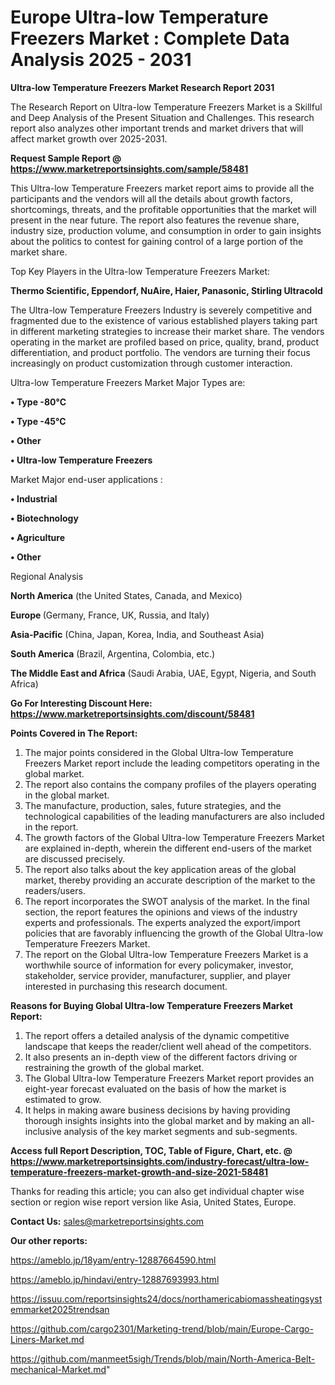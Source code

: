 # Europe Ultra-low Temperature Freezers Market : Complete Data Analysis 2025 - 2031

<strong>Ultra-low Temperature Freezers Market Research Report 2031</strong>

The Research Report on Ultra-low Temperature Freezers Market is a Skillful and Deep Analysis of the Present Situation and Challenges. This research report also analyzes other important trends and market drivers that will affect market growth over 2025-2031.

<strong>Request Sample Report @ <a href=https://www.marketreportsinsights.com/sample/58481>https://www.marketreportsinsights.com/sample/58481</a></strong>

This Ultra-low Temperature Freezers market report aims to provide all the participants and the vendors will all the details about growth factors, shortcomings, threats, and the profitable opportunities that the market will present in the near future. The report also features the revenue share, industry size, production volume, and consumption in order to gain insights about the politics to contest for gaining control of a large portion of the market share.

Top Key Players in the Ultra-low Temperature Freezers Market:

<strong>Thermo Scientific, Eppendorf, NuAire, Haier, Panasonic, Stirling Ultracold</strong>

The Ultra-low Temperature Freezers Industry is severely competitive and fragmented due to the existence of various established players taking part in different marketing strategies to increase their market share. The vendors operating in the market are profiled based on price, quality, brand, product differentiation, and product portfolio. The vendors are turning their focus increasingly on product customization through customer interaction.

Ultra-low Temperature Freezers Market Major Types are:

<strong>• Type -80°C

• Type -45°C

• Other

• Ultra-low Temperature Freezers</strong>

Market Major end-user applications :

<strong>• Industrial

• Biotechnology

• Agriculture

• Other</strong>

Regional Analysis

</u><strong><b>North America</b></strong> (the United States, Canada, and Mexico)

<strong><b>Europe </b></strong>(Germany, France, UK, Russia, and Italy)

<strong><b>Asia-Pacific</b></strong> (China, Japan, Korea, India, and Southeast Asia)

<strong><b>South America</b></strong> (Brazil, Argentina, Colombia, etc.)

<strong><b>The Middle East and Africa</b></strong> (Saudi Arabia, UAE, Egypt, Nigeria, and South Africa)

<strong>Go For Interesting Discount Here: <a href=https://www.marketreportsinsights.com/discount/58481>https://www.marketreportsinsights.com/discount/58481</a></strong>

<strong>Points Covered in The Report:</strong>
<ol>
  <li>The major points considered in the Global Ultra-low Temperature Freezers Market report include the leading competitors operating in the global market.</li>
  <li>The report also contains the company profiles of the players operating in the global market.</li>
  <li>The manufacture, production, sales, future strategies, and the technological capabilities of the leading manufacturers are also included in the report.</li>
  <li>The growth factors of the Global Ultra-low Temperature Freezers Market are explained in-depth, wherein the different end-users of the market are discussed precisely.</li>
  <li>The report also talks about the key application areas of the global market, thereby providing an accurate description of the market to the readers/users.</li>
  <li>The report incorporates the SWOT analysis of the market. In the final section, the report features the opinions and views of the industry experts and professionals. The experts analyzed the export/import policies that are favorably influencing the growth of the Global Ultra-low Temperature Freezers Market.</li>
  <li>The report on the Global Ultra-low Temperature Freezers Market is a worthwhile source of information for every policymaker, investor, stakeholder, service provider, manufacturer, supplier, and player interested in purchasing this research document.</li>
</ol>
<strong>Reasons for Buying Global Ultra-low Temperature Freezers Market Report:</strong>

<ol>
  <li>The report offers a detailed analysis of the dynamic competitive landscape that keeps the reader/client well ahead of the competitors.</li>
  <li>It also presents an in-depth view of the different factors driving or restraining the growth of the global market.</li>
  <li>The Global Ultra-low Temperature Freezers Market report provides an eight-year forecast evaluated on the basis of how the market is estimated to grow.</li>
  <li>It helps in making aware business decisions by having providing thorough insights insights into the global market and by making an all-inclusive analysis of the key market segments and sub-segments.</li>
</ol>
<strong>Access full Report Description, TOC, Table of Figure, Chart, etc. @ <a href=https://www.marketreportsinsights.com/industry-forecast/ultra-low-temperature-freezers-market-growth-and-size-2021-58481>https://www.marketreportsinsights.com/industry-forecast/ultra-low-temperature-freezers-market-growth-and-size-2021-58481</a></strong>


Thanks for reading this article; you can also get individual chapter wise section or region wise report version like Asia, United States, Europe.

<strong>Contact Us:</strong>
sales@marketreportsinsights.com

<strong>Our other reports:</strong>

<a href=https://ameblo.jp/18yam/entry-12887664590.html>https://ameblo.jp/18yam/entry-12887664590.html</a>

<a href=https://ameblo.jp/hindavi/entry-12887693993.html>https://ameblo.jp/hindavi/entry-12887693993.html</a>

<a href=https://issuu.com/reportsinsights24/docs/northamericabiomassheatingsystemmarket2025trendsan>https://issuu.com/reportsinsights24/docs/northamericabiomassheatingsystemmarket2025trendsan</a>

<a href=https://github.com/cargo2301/Marketing-trend/blob/main/Europe-Cargo-Liners-Market.md>https://github.com/cargo2301/Marketing-trend/blob/main/Europe-Cargo-Liners-Market.md</a>

<a href=https://github.com/manmeet5sigh/Trends/blob/main/North-America-Belt-mechanical-Market.md>https://github.com/manmeet5sigh/Trends/blob/main/North-America-Belt-mechanical-Market.md</a>"
